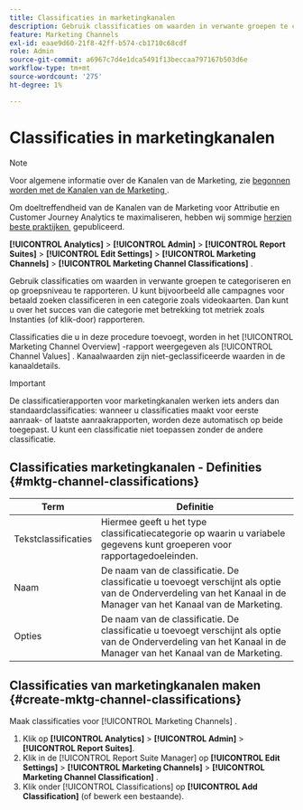 ```yaml
---
title: Classificaties in marketingkanalen
description: Gebruik classificaties om waarden in verwante groepen te categoriseren en op groepsniveau te rapporteren. U kunt bijvoorbeeld alle campagnes voor betaald zoeken classificeren in een categorie zoals videokaarten. Dan kunt u over het succes van die categorie met betrekking tot metriek zoals Instanties (of klik-door) rapporteren.
feature: Marketing Channels
exl-id: eaae9d60-21f8-42ff-b574-cb1710c68cdf
role: Admin
source-git-commit: a6967c7d4e1dca5491f13beccaa797167b503d6e
workflow-type: tm+mt
source-wordcount: '275'
ht-degree: 1%

---
```


# Classificaties in marketingkanalen

>[!NOTE]
>
> Voor algemene informatie over de Kanalen van de Marketing, zie [&#x200B; begonnen worden met de Kanalen van de Marketing &#x200B;](/help/components/c-marketing-channels/c-getting-started-mchannel.md).
>
> Om doeltreffendheid van de Kanalen van de Marketing voor Attributie en Customer Journey Analytics te maximaliseren, hebben wij sommige [&#x200B; herzien beste praktijken &#x200B;](/help/components/c-marketing-channels/mchannel-best-practices.md) gepubliceerd.

**[!UICONTROL Analytics]** > **[!UICONTROL Admin]** > **[!UICONTROL Report Suites]** > **[!UICONTROL Edit Settings]** > **[!UICONTROL Marketing Channels]** > **[!UICONTROL Marketing Channel Classifications]** .

Gebruik classificaties om waarden in verwante groepen te categoriseren en op groepsniveau te rapporteren. U kunt bijvoorbeeld alle campagnes voor betaald zoeken classificeren in een categorie zoals videokaarten. Dan kunt u over het succes van die categorie met betrekking tot metriek zoals Instanties (of klik-door) rapporteren.

Classificaties die u in deze procedure toevoegt, worden in het [!UICONTROL Marketing Channel Overview] -rapport weergegeven als [!UICONTROL Channel Values] . Kanaalwaarden zijn niet-geclassificeerde waarden in de kanaaldetails.

>[!IMPORTANT]
>
>De classificatierapporten voor marketingkanalen werken iets anders dan standaardclassificaties: wanneer u classificaties maakt voor eerste aanraak- of laatste aanraakrapporten, worden deze automatisch op beide toegepast. U kunt een classificatie niet toepassen zonder de andere classificatie.

## Classificaties marketingkanalen - Definities {#mktg-channel-classifications}

| Term | Definitie |
|--- |--- |
| Tekstclassificaties | Hiermee geeft u het type classificatiecategorie op waarin u variabele gegevens kunt groeperen voor rapportagedoeleinden. |
| Naam | De naam van de classificatie. De classificatie u toevoegt verschijnt als optie van de Onderverdeling van het Kanaal in de Manager van het Kanaal van de Marketing. |
| Opties | De naam van de classificatie. De classificatie u toevoegt verschijnt als optie van de Onderverdeling van het Kanaal in de Manager van het Kanaal van de Marketing. |

## Classificaties van marketingkanalen maken {#create-mktg-channel-classifications}

Maak classificaties voor [!UICONTROL Marketing Channels] .

1. Klik op **[!UICONTROL Analytics]** > **[!UICONTROL Admin]** > **[!UICONTROL Report Suites]**.
1. Klik in de [!UICONTROL Report Suite Manager] op **[!UICONTROL Edit Settings]** > **[!UICONTROL Marketing Channels]** > **[!UICONTROL Marketing Channel Classification]** .
1. Klik onder [!UICONTROL Classifications] op **[!UICONTROL Add Classification]** (of bewerk een bestaande).
